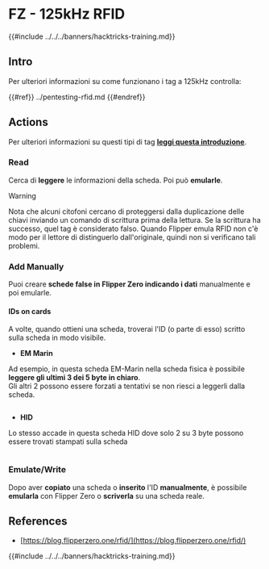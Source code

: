 # FZ - 125kHz RFID

{{#include ../../../banners/hacktricks-training.md}}


## Intro

Per ulteriori informazioni su come funzionano i tag a 125kHz controlla:

{{#ref}}
../pentesting-rfid.md
{{#endref}}

## Actions

Per ulteriori informazioni su questi tipi di tag [**leggi questa introduzione**](../pentesting-rfid.md#low-frequency-rfid-tags-125khz).

### Read

Cerca di **leggere** le informazioni della scheda. Poi può **emularle**.

> [!WARNING]
> Nota che alcuni citofoni cercano di proteggersi dalla duplicazione delle chiavi inviando un comando di scrittura prima della lettura. Se la scrittura ha successo, quel tag è considerato falso. Quando Flipper emula RFID non c'è modo per il lettore di distinguerlo dall'originale, quindi non si verificano tali problemi.

### Add Manually

Puoi creare **schede false in Flipper Zero indicando i dati** manualmente e poi emularle.

#### IDs on cards

A volte, quando ottieni una scheda, troverai l'ID (o parte di esso) scritto sulla scheda in modo visibile.

- **EM Marin**

Ad esempio, in questa scheda EM-Marin nella scheda fisica è possibile **leggere gli ultimi 3 dei 5 byte in chiaro**.\
Gli altri 2 possono essere forzati a tentativi se non riesci a leggerli dalla scheda.

<figure><img src="../../../images/image (104).png" alt=""><figcaption></figcaption></figure>

- **HID**

Lo stesso accade in questa scheda HID dove solo 2 su 3 byte possono essere trovati stampati sulla scheda

<figure><img src="../../../images/image (1014).png" alt=""><figcaption></figcaption></figure>

### Emulate/Write

Dopo aver **copiato** una scheda o **inserito** l'ID **manualmente**, è possibile **emularla** con Flipper Zero o **scriverla** su una scheda reale.

## References

- [https://blog.flipperzero.one/rfid/](https://blog.flipperzero.one/rfid/)


{{#include ../../../banners/hacktricks-training.md}}
